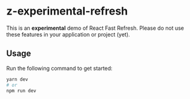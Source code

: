 # z-experimental-refresh

This is an **experimental** demo of React Fast Refresh.
Please do not use these features in your application or project (yet).

## Usage

Run the following command to get started:

```bash
yarn dev
# or
npm run dev
```

